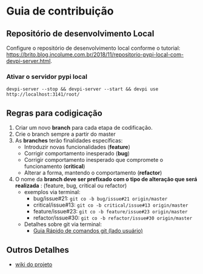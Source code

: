# Guia de contribuição
## Repositório de desenvolvimento Local
Configure o repositório de desenvolvimento local conforme o tutorial: https://brito.blog.incolume.com.br/2018/11/repositorio-pypi-local-com-devpi-server.html.

### Ativar o servidor pypi local
```devpi-server --stop && devpi-server --start && devpi use http://localhost:3141/root/```

## Regras para codigicação
1. Criar um novo **branch** para cada etapa de codificação.
1. Crie o branch sempre a partir do master
1. As **branches** terão finalidades específicas:
    * Introduzir novas funcionalidades (**feature**)
    * Corrigir comportamento inesperado (**bug**)
    * Corrigir comportamento inesperado que compromete o funcionamento (**critical**)
    * Alterar a forma, mantendo o comportamento (**refactor**)
1. O nome da **branch deve ser prefixado com o tipo de alteração que será realizada** : (feature, bug, critical ou refactor)
   * exemplos via terminal:
      - bug/issue#21:
      ```git co -b bug/issue#21 origin/master```
      - critical/issue#13:
      ```git co -b critical/issue#13 origin/master```
      - feature/issue#23:
      ```git co -b feature/issue#23 origin/master```
      - refactor/issue#30:
      ```git co -b refactor/issue#30 origin/master```
   * Detalhes sobre git via terminal:
     - [Guia Rápido de comandos git (lado usuário)](http://brito.blog.incolume.com.br/2013/03/guia-rapido-de-comandos-git-lado-usuario.html)

## Outros Detalhes
- [wiki do projeto](https://gitlab.com/clinicaesteticabrito/inventario_clinica/wikis/home)
